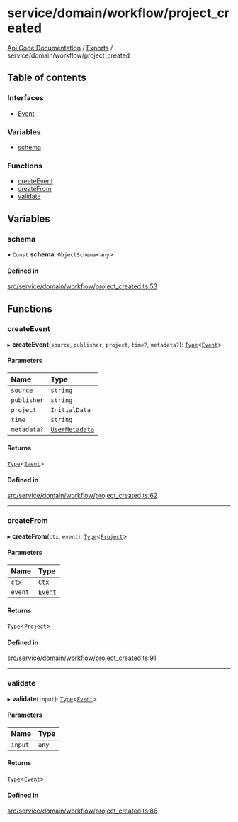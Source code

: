 # service/domain/workflow/project\_created
[Api Code Documentation](../README.md) / [Exports](../modules.md) / service/domain/workflow/project\_created

## Table of contents

### Interfaces

- [Event](../interfaces/service_domain_workflow_project_created.Event.md)

### Variables

- [schema](service_domain_workflow_project_created.md#schema)

### Functions

- [createEvent](service_domain_workflow_project_created.md#createevent)
- [createFrom](service_domain_workflow_project_created.md#createfrom)
- [validate](service_domain_workflow_project_created.md#validate)

## Variables

### schema

• `Const` **schema**: `ObjectSchema`\<`any`\>

#### Defined in

[src/service/domain/workflow/project_created.ts:53](https://github.com/openkfw/TruBudget/blob/92640998/api/src/service/domain/workflow/project_created.ts#L53)

## Functions

### createEvent

▸ **createEvent**(`source`, `publisher`, `project`, `time?`, `metadata?`): [`Type`](result.md#type)\<[`Event`](../interfaces/service_domain_workflow_project_created.Event.md)\>

#### Parameters

| Name | Type |
| :------ | :------ |
| `source` | `string` |
| `publisher` | `string` |
| `project` | `InitialData` |
| `time` | `string` |
| `metadata?` | [`UserMetadata`](service_domain_metadata.md#usermetadata) |

#### Returns

[`Type`](result.md#type)\<[`Event`](../interfaces/service_domain_workflow_project_created.Event.md)\>

#### Defined in

[src/service/domain/workflow/project_created.ts:62](https://github.com/openkfw/TruBudget/blob/92640998/api/src/service/domain/workflow/project_created.ts#L62)

___

### createFrom

▸ **createFrom**(`ctx`, `event`): [`Type`](result.md#type)\<[`Project`](../interfaces/service_domain_workflow_project.Project.md)\>

#### Parameters

| Name | Type |
| :------ | :------ |
| `ctx` | [`Ctx`](../interfaces/lib_ctx.Ctx.md) |
| `event` | [`Event`](../interfaces/service_domain_workflow_project_created.Event.md) |

#### Returns

[`Type`](result.md#type)\<[`Project`](../interfaces/service_domain_workflow_project.Project.md)\>

#### Defined in

[src/service/domain/workflow/project_created.ts:91](https://github.com/openkfw/TruBudget/blob/92640998/api/src/service/domain/workflow/project_created.ts#L91)

___

### validate

▸ **validate**(`input`): [`Type`](result.md#type)\<[`Event`](../interfaces/service_domain_workflow_project_created.Event.md)\>

#### Parameters

| Name | Type |
| :------ | :------ |
| `input` | `any` |

#### Returns

[`Type`](result.md#type)\<[`Event`](../interfaces/service_domain_workflow_project_created.Event.md)\>

#### Defined in

[src/service/domain/workflow/project_created.ts:86](https://github.com/openkfw/TruBudget/blob/92640998/api/src/service/domain/workflow/project_created.ts#L86)
